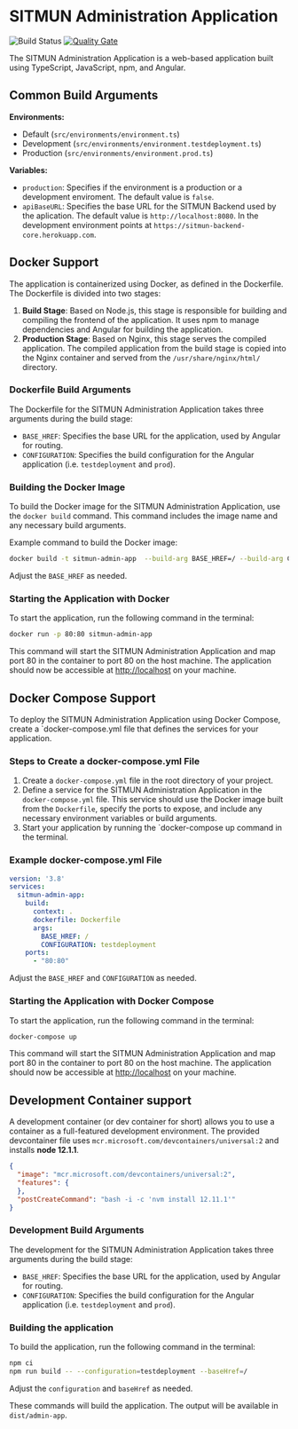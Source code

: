 # SITMUN Administration Application
![Build Status](https://github.com/sitmun/sitmun-admin-app/workflows/CI/badge.svg)
[![Quality Gate](https://sonarcloud.io/api/project_badges/measure?project=org.sitmun%3Asitmun-admin-app&metric=alert_status)](https://sonarcloud.io/dashboard?id=org.sitmun%3Asitmun-admin-app)

The SITMUN Administration Application is a web-based application built using TypeScript, JavaScript, npm, and Angular.

## Common Build Arguments

**Environments:**

- Default (`src/environments/environment.ts`)
- Development (`src/environments/environment.testdeployment.ts`) 
- Production (`src/environments/environment.prod.ts`) 

**Variables:**

- `production`: Specifies if the environment is a production or a development enviroment. The default value is `false`.
- `apiBaseURL`: Specifies the base URL for the SITMUN Backend used by the aplication. The default value is `http://localhost:8080`. In the development environment points at `https://sitmun-backend-core.herokuapp.com`.

## Docker Support

The application is containerized using Docker, as defined in the Dockerfile. The Dockerfile is divided into two stages:

1. **Build Stage**: Based on Node.js, this stage is responsible for building and compiling the frontend of the application. It uses npm to manage dependencies and Angular for building the application.
2. **Production Stage**: Based on Nginx, this stage serves the compiled application. The compiled application from the build stage is copied into the Nginx container and served from the `/usr/share/nginx/html/` directory.

### Dockerfile Build Arguments

The Dockerfile for the SITMUN Administration Application takes three arguments during the build stage:

- `BASE_HREF`: Specifies the base URL for the application, used by Angular for routing.
- `CONFIGURATION`: Specifies the build configuration for the Angular application (i.e. `testdeployment` and `prod`).

### Building the Docker Image

To build the Docker image for the SITMUN Administration Application, use the `docker build` command.
This command includes the image name and any necessary build arguments.

Example command to build the Docker image:

```bash
docker build -t sitmun-admin-app  --build-arg BASE_HREF=/ --build-arg CONFIGURATION=testdeployment .
```

Adjust the `BASE_HREF` as needed.

### Starting the Application with Docker

To start the application, run the following command in the terminal:

```bash
docker run -p 80:80 sitmun-admin-app 
```

This command will start the SITMUN Administration Application and map port 80 in the container to port 80 on the host machine.
The application should now be accessible at <http://localhost> on your machine.

## Docker Compose Support

To deploy the SITMUN Administration Application using Docker Compose, create a `docker-compose.yml file that defines the services for your application.

### Steps to Create a docker-compose.yml File

1. Create a `docker-compose.yml` file in the root directory of your project.
2. Define a service for the SITMUN Administration Application in the `docker-compose.yml` file. This service should use the Docker image built from the `Dockerfile`, specify the ports to expose, and include any necessary environment variables or build arguments.
3. Start your application by running the `docker-compose up command in the terminal.

### Example docker-compose.yml File

```yaml
version: '3.8'
services:
  sitmun-admin-app:
    build:
      context: .
      dockerfile: Dockerfile
      args:
        BASE_HREF: /
        CONFIGURATION: testdeployment
    ports:
      - "80:80"
 ```

Adjust the `BASE_HREF` and `CONFIGURATION` as needed.

### Starting the Application with Docker Compose

To start the application, run the following command in the terminal:

```bash
docker-compose up
```

This command will start the SITMUN Administration Application and map port 80 in the container to port 80 on the host machine.
The application should now be accessible at <http://localhost> on your machine.

## Development Container support

A development container (or dev container for short) allows you to use a container as a full-featured development environment.
The provided devcontainer file uses `mcr.microsoft.com/devcontainers/universal:2` and installs **node 12.1.1**.

```json
{
  "image": "mcr.microsoft.com/devcontainers/universal:2",
  "features": {
  },
  "postCreateCommand": "bash -i -c 'nvm install 12.11.1'"
}
```

### Development Build Arguments

The development for the SITMUN Administration Application takes three arguments during the build stage:

- `BASE_HREF`: Specifies the base URL for the application, used by Angular for routing.
- `CONFIGURATION`: Specifies the build configuration for the Angular application (i.e. `testdeployment` and `prod`).

### Building the application

To build the application, run the following command in the terminal:

```bash
npm ci
npm run build -- --configuration=testdeployment --baseHref=/
```

Adjust the `configuration` and `baseHref` as needed.

These commands will build the application. The output will be available in `dist/admin-app`.
